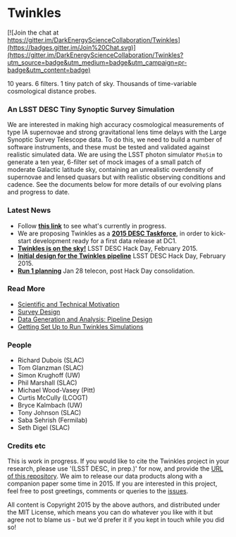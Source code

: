 # Twinkles

[![Join the chat at https://gitter.im/DarkEnergyScienceCollaboration/Twinkles](https://badges.gitter.im/Join%20Chat.svg)](https://gitter.im/DarkEnergyScienceCollaboration/Twinkles?utm_source=badge&utm_medium=badge&utm_campaign=pr-badge&utm_content=badge)

10 years. 6 filters. 1 tiny patch of sky. Thousands of time-variable cosmological distance probes.

### An LSST DESC Tiny Synoptic Survey Simulation

We are interested in making high accuracy cosmological measurements of type IA supernovae and strong gravitational lens time delays with the Large Synoptic Survey Telescope data. To do this, we need to build a number of software instruments, and these must be tested and validated against realistic simulated data. We are using the LSST photon simulator `PhoSim` to generate a ten year, 6-filter set of mock images of a small patch of moderate Galactic latitude sky, containing an unrealistic overdensity of supernovae and lensed quasars but with realistic observing conditions and cadence. See the documents below for more details of our evolving plans and progress to date.

### Latest News

* Follow **[this link](https://github.com/DarkEnergyScienceCollaboration/Twinkles/labels/In%20Progress)** to see what's currently in progress.
* We are proposing Twinkles as a **[2015 DESC Taskforce](https://github.com/DarkEnergyScienceCollaboration/Twinkles/blob/master/doc/Taskforce2015_Twinkles.md)**, in order to kick-start development ready for a first data release at DC1.
* **[Twinkles is on the sky!](http://nbviewer.ipython.org/github/DarkEnergyScienceCollaboration/Twinkles/blob/master/notebooks/First%20Light.ipynb)**  LSST DESC Hack Day, February 2015.
* **[Initial design for the Twinkles pipeline](https://confluence.slac.stanford.edu/display/LSSTDESC/Twinkles+flow+chart)** LSST DESC Hack Day, February 2015.
* **[Run 1 planning](https://github.com/DarkEnergyScienceCollaboration/Twinkles/blob/master/doc/Run1.md)** Jan 28 telecon, post Hack Day consolidation.


### Read More

* [Scientific and Technical Motivation](https://github.com/DarkEnergyScienceCollaboration/Twinkles/blob/master/doc/Motivation.md)
* [Survey Design](https://github.com/DarkEnergyScienceCollaboration/Twinkles/blob/master/doc/Design.md)
* [Data Generation and Analysis: Pipeline Design](https://github.com/DarkEnergyScienceCollaboration/Twinkles/blob/master/doc/Organisation.md)
* [Getting Set Up to Run Twinkles Simulations](https://github.com/DarkEnergyScienceCollaboration/Twinkles/blob/master/doc/Setup.md)

### People

* Richard Dubois (SLAC)
* Tom Glanzman (SLAC)
* Simon Krughoff (UW)
* Phil Marshall (SLAC)
* Michael Wood-Vasey (Pitt)
* Curtis McCully (LCOGT)
* Bryce Kalmbach (UW)
* Tony Johnson (SLAC)
* Saba Sehrish (Fermilab)
* Seth Digel (SLAC)


### Credits etc

This is work in progress. If you would like to cite the Twinkles project in your research, please use '(LSST DESC, in prep.)' for now, and provide the [URL of this repository](https://github.com/DarkEnergyScienceCollaboration/Twinkles). We aim to release our data products along with a companion paper some time in 2015. If you are interested in this project, feel free to post greetings, comments or queries to the [issues](https://github.com/DarkEnergyScienceCollaboration/Twinkles/issues).  

All content is Copyright 2015 by the above authors, and distributed under the MIT License, which means you can do whatever you like with it but agree not to blame us - but we'd prefer it if you kept in touch while you did so!

